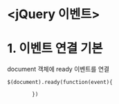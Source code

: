 # <jQuery 이벤트>

# 1. 이벤트 연결 기본

document 객체에 ready 이벤트를 연결

<pre><code>$(document).ready(function(event){
			
		})</code></pre>
